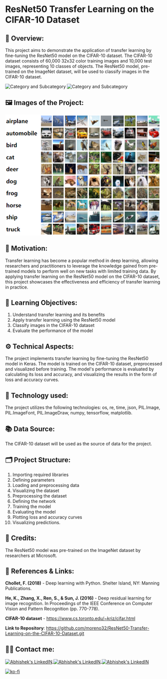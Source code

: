 # ResNet50 Transfer Learning on the CIFAR-10 Dataset

## 🔄 Overview:
This project aims to demonstrate the application of transfer learning by fine-tuning the ResNet50 model on the CIFAR-10 dataset. The CIFAR-10 dataset consists of 60,000 32x32 color training images and 10,000 test images, representing 10 classes of objects. The ResNet50 model, pre-trained on the ImageNet dataset, will be used to classify images in the CIFAR-10 dataset.

![Category and Subcategory](https://img.shields.io/badge/CV%20Computer%20Vision-Image%20Clasification-blue)
![Category and Subcategory](https://img.shields.io/badge/Neuronal%20Networks-DCN%20Deep%20Convulutional%20Network-yellow)

## 🖼️ Images of the Project:
<img align="center" alt="jpg" src="https://raw.githubusercontent.com/moreno32/ResNet50-Transfer-Learning-on-the-CIFAR-10-Dataset/master/reports/figures/CIFAR-10%20Dataset.png" width="500" height="386" /><br>

## 🎊 Motivation:
Transfer learning has become a popular method in deep learning, allowing researchers and practitioners to leverage the knowledge gained from pre-trained models to perform well on new tasks with limited training data. By applying transfer learning on the ResNet50 model on the CIFAR-10 dataset, this project showcases the effectiveness and efficiency of transfer learning in practice.

## 🏁 Learning Objectives:
1) Understand transfer learning and its benefits
2) Apply transfer learning using the ResNet50 model
3) Classify images in the CIFAR-10 dataset
4) Evaluate the performance of the model

## ⚙️ Technical Aspects:
The project implements transfer learning by fine-tuning the ResNet50 model in Keras. The model is trained on the CIFAR-10 dataset, preprocessed and visualized before training. The model's performance is evaluated by calculating its loss and accuracy, and visualizing the results in the form of loss and accuracy curves.

## 🧰 Technology used:
The project utilizes the following technologies: os, re, time, json, PIL.Image, PIL.ImageFont, PIL.ImageDraw, numpy, tensorflow, matplotlib.

## 📚 Data Source:
The CIFAR-10 dataset will be used as the source of data for the project.

## 🗂️ Project Structure:
1.	Importing required libraries
2.	Defining parameters
3.	Loading and preprocessing data
4.	Visualizing the dataset
5.	Preprocessing the dataset
6.	Defining the network
7.	Training the model
8.	Evaluating the model
9.	Plotting loss and accuracy curves
10.	Visualizing predictions.

## 👥 Credits:
The ResNet50 model was pre-trained on the ImageNet dataset by researchers at Microsoft.


## 🔗 References & Links:
**Chollet, F. (2018)** - Deep learning with Python. Shelter Island, NY: Manning Publications.

**He, K., Zhang, X., Ren, S., & Sun, J. (2016)** - Deep residual learning for image recognition. In Proceedings of the IEEE Conference on Computer Vision and Pattern Recognition (pp. 770-778).

**CIFAR-10 dataset** - https://www.cs.toronto.edu/~kriz/cifar.html

**Link to Repository**: https://github.com/moreno32/ResNet50-Transfer-Learning-on-the-CIFAR-10-Dataset.git

## 🙋‍♂️ Contact me:
<a href= mailto:danielmoreno3291@gmail.com> <img align="center" alt="Abhishek's LinkedIN" width="32px" src="https://cdn4.iconfinder.com/data/icons/social-media-logos-6/512/112-gmail_email_mail-512.png" >
<a href="https://www.linkedin.com/in/dmoreno-ai/"> <img align="center" alt="Abhishek's LinkedIN" width="32px" src="https://cdn-icons-png.flaticon.com/512/174/174857.png">
<a href="https://www.youtube.com/@dmoreno-ai"> <img align="center" alt="Abhishek's LinkedIN" width="32px" src="https://upload.wikimedia.org/wikipedia/commons/thumb/4/4f/YouTube_social_white_squircle.svg/2048px-YouTube_social_white_squircle.svg.png" /><br>

[![ko-fi](https://ko-fi.com/img/githubbutton_sm.svg)](https://ko-fi.com/dmoreno_ai)
